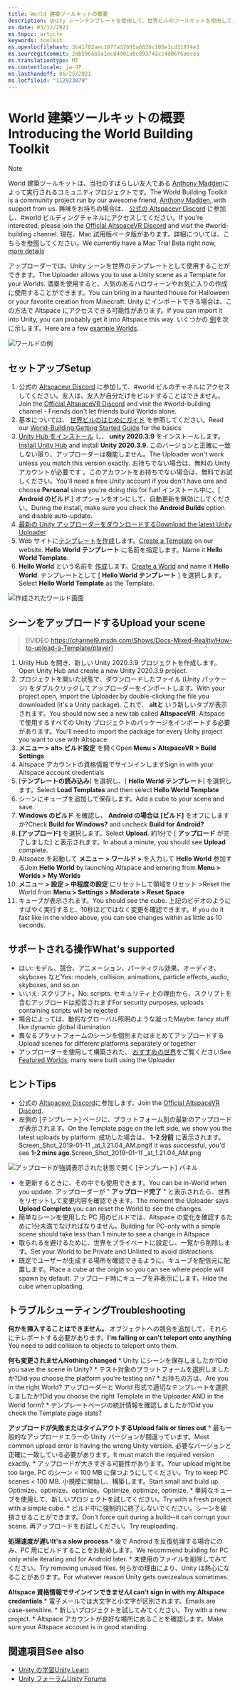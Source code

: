 ```yaml
---
title: World 建築ツールキットの概要
description: Unity シーンテンプレートを使用して、世界ビルのツールキットを使用して、AltspaceVR ワールドをセットアップしてアップロードする方法について説明します。
ms.date: 03/11/2021
ms.topic: article
keywords: toolkit
ms.openlocfilehash: 3b41f02aec1077a37b95a6826c105e1cd31974e3
ms.sourcegitcommit: 2db596ab5a1ecd4901a8c893741cc4d06f6aecea
ms.translationtype: MT
ms.contentlocale: ja-JP
ms.lasthandoff: 06/25/2021
ms.locfileid: "112923079"
---
```

# <a name="introducing-the-world-building-toolkit"></a><span data-ttu-id="7ba10-104">World 建築ツールキットの概要</span><span class="sxs-lookup"><span data-stu-id="7ba10-104">Introducing the World Building Toolkit</span></span>

> [!NOTE]
> <span data-ttu-id="7ba10-105">World 建築ツールキットは、当社のすばらしい友人である [Anthony Madden](https://twitter.com/chigamesstudio)によって実行されるコミュニティプロジェクトです。</span><span class="sxs-lookup"><span data-stu-id="7ba10-105">The World Building Toolkit is a community project run by our awesome friend, [Anthony Madden](https://twitter.com/chigamesstudio), with support from us.</span></span> <span data-ttu-id="7ba10-106">興味をお持ちの場合は、 [公式の Altspacevr Discord](https://discordapp.com/invite/altspacevr) に参加し、#world ビルディングチャネルにアクセスしてください。</span><span class="sxs-lookup"><span data-stu-id="7ba10-106">If you're interested, please join the [Official AltspaceVR Discord](https://discordapp.com/invite/altspacevr) and visit the #world-building channel.</span></span> <span data-ttu-id="7ba10-107">現在、Mac 試用版ベータ版があります。詳細については、こちらを[参照](https://altvr.com/altspacevr-mac)してください。</span><span class="sxs-lookup"><span data-stu-id="7ba10-107">We currently have a Mac Trial Beta right now, [more details](https://altvr.com/altspacevr-mac)</span></span>

<span data-ttu-id="7ba10-108">アップローダーでは、Unity シーンを世界のテンプレートとして使用することができます。</span><span class="sxs-lookup"><span data-stu-id="7ba10-108">The Uploader allows you to use a Unity scene as a Template for your Worlds.</span></span> <span data-ttu-id="7ba10-109">満塁を使用すると、人気のあるハロウィーンやお気に入りの作成に使用することができます。</span><span class="sxs-lookup"><span data-stu-id="7ba10-109">You can bring in a haunted house for Halloween or your favorite creation from Minecraft.</span></span> <span data-ttu-id="7ba10-110">Unity にインポートできる場合は、この方法で Altspace にアクセスできる可能性があります。</span><span class="sxs-lookup"><span data-stu-id="7ba10-110">If you can import it into Unity, you can probably get it into Altspace this way.</span></span> <span data-ttu-id="7ba10-111">いくつかの [例](https://account.altvr.com/worlds/1046572460192825569)を次に示します。</span><span class="sxs-lookup"><span data-stu-id="7ba10-111">Here are a few [example Worlds](https://account.altvr.com/worlds/1046572460192825569).</span></span>

![ワールドの例](images/unity-uploader-img-01.png)

## <a name="setup"></a><span data-ttu-id="7ba10-113">セットアップ</span><span class="sxs-lookup"><span data-stu-id="7ba10-113">Setup</span></span>

1. <span data-ttu-id="7ba10-114">公式の [Altspacevr Discord](https://discordapp.com/invite/altspacevr) に参加して、#world ビルのチャネルにアクセスしてください。友人は、友人が自分だけをビルドすることはできません。</span><span class="sxs-lookup"><span data-stu-id="7ba10-114">Join the [Official AltspaceVR Discord](https://discordapp.com/invite/altspacevr) and visit the #world-building channel - Friends don't let friends build Worlds alone.</span></span>
2. <span data-ttu-id="7ba10-115">基本については、 [世界ビルのはじめにガイド](world-building-getting-started.md) を参照してください。</span><span class="sxs-lookup"><span data-stu-id="7ba10-115">Read our [World-Building Getting Started Guide](world-building-getting-started.md) for the basics</span></span>
3. <span data-ttu-id="7ba10-116">[Unity Hub をインストール](https://blogs.unity3d.com/2018/01/24/streamline-your-workflow-introducing-unity-hub-beta) し、 **unity 2020.3.9** をインストールします。</span><span class="sxs-lookup"><span data-stu-id="7ba10-116">[Install Unity Hub](https://blogs.unity3d.com/2018/01/24/streamline-your-workflow-introducing-unity-hub-beta) and install **Unity 2020.3.9**.</span></span> <span data-ttu-id="7ba10-117">このバージョンと正確に一致しない限り、アップローダーは機能しません。</span><span class="sxs-lookup"><span data-stu-id="7ba10-117">The Uploader won't work unless you match this version exactly.</span></span> <span data-ttu-id="7ba10-118">お持ちでない場合は、無料の Unity アカウントが必要です 。このアカウントをお持ちでない場合は、無料でお試しください。</span><span class="sxs-lookup"><span data-stu-id="7ba10-118">You'll need a free Unity account if you don't have one and choose **Personal** since you're doing this for fun!</span></span> <span data-ttu-id="7ba10-119">インストール中に、[ **Android のビルド** ] オプションをオンにして、自動更新を無効にしてください。</span><span class="sxs-lookup"><span data-stu-id="7ba10-119">During the install, make sure you check the **Android Builds** option and disable auto-update.</span></span>
4. [<span data-ttu-id="7ba10-120">最新の Unity アップローダーをダウンロードする</span><span class="sxs-lookup"><span data-stu-id="7ba10-120">Download the latest Unity Uploader</span></span>](upgrading-content-to-the-latest-unity.md#altspacevr-uploader-v090-upgrade-guide)
5. <span data-ttu-id="7ba10-121">Web サイトに[テンプレートを作成](https://account.altvr.com/space_templates/new)します。</span><span class="sxs-lookup"><span data-stu-id="7ba10-121">[Create a Template](https://account.altvr.com/space_templates/new) on our website.</span></span> <span data-ttu-id="7ba10-122">**Hello World テンプレート** に名前を指定します。</span><span class="sxs-lookup"><span data-stu-id="7ba10-122">Name it **Hello World Template**.</span></span>
6. <span data-ttu-id="7ba10-123">**Hello World** という名前を [作成](https://account.altvr.com/worlds/my)します。</span><span class="sxs-lookup"><span data-stu-id="7ba10-123">[Create a World](https://account.altvr.com/worlds/my) and name it **Hello World**.</span></span> <span data-ttu-id="7ba10-124">テンプレートとして [ **Hello World テンプレート** ] を選択します。</span><span class="sxs-lookup"><span data-stu-id="7ba10-124">Select **Hello World Template** as the Template.</span></span>

![作成されたワールド画面](images/unity-uploader-img-02.png)

## <a name="upload-your-scene"></a><span data-ttu-id="7ba10-126">シーンをアップロードする</span><span class="sxs-lookup"><span data-stu-id="7ba10-126">Upload your scene</span></span>

> [!VIDEO https://channel9.msdn.com/Shows/Docs-Mixed-Reality/How-to-upload-a-Template/player]

1. <span data-ttu-id="7ba10-127">Unity Hub を開き、新しい Unity 2020.3.9 プロジェクトを作成します。</span><span class="sxs-lookup"><span data-stu-id="7ba10-127">Open Unity Hub and create a new Unity 2020.3.9 project.</span></span>
2. <span data-ttu-id="7ba10-128">プロジェクトを開いた状態で、ダウンロードしたファイル (Unity パッケージ) をダブルクリックしてアップローダーをインポートします。</span><span class="sxs-lookup"><span data-stu-id="7ba10-128">With your project open, import the Uploader by double-clicking the file you downloaded (it's a Unity package).</span></span> <span data-ttu-id="7ba10-129">これで、 **altと** いう新しいタブが表示されます。</span><span class="sxs-lookup"><span data-stu-id="7ba10-129">You should now see a new tab called **AltspaceVR**.</span></span> <span data-ttu-id="7ba10-130">Altspace で使用するすべての Unity プロジェクトのパッケージをインポートする必要があります。</span><span class="sxs-lookup"><span data-stu-id="7ba10-130">You'll need to import the package for every Unity project you want to use with Altspace</span></span>
3. <span data-ttu-id="7ba10-131">**メニュー > alt> ビルド設定** を開く</span><span class="sxs-lookup"><span data-stu-id="7ba10-131">Open **Menu > AltspaceVR > Build Settings**</span></span>
4. <span data-ttu-id="7ba10-132">Altspace アカウントの資格情報でサインインします</span><span class="sxs-lookup"><span data-stu-id="7ba10-132">Sign in with your Altspace account credentials</span></span>
5. <span data-ttu-id="7ba10-133">[**テンプレートの読み込み**] を選択し、[ **Hello World テンプレート**] を選択します。</span><span class="sxs-lookup"><span data-stu-id="7ba10-133">Select **Load Templates** and then select **Hello World Template**</span></span>
6. <span data-ttu-id="7ba10-134">シーンにキューブを追加して保存します。</span><span class="sxs-lookup"><span data-stu-id="7ba10-134">Add a cube to your scene and save.</span></span>
7. <span data-ttu-id="7ba10-135">**Windows のビルド** を確認し、 **Android の場合は [ビルド]** をオフにしますか?</span><span class="sxs-lookup"><span data-stu-id="7ba10-135">Check **Build for Windows?** and uncheck **Build for Android?**</span></span>
8. <span data-ttu-id="7ba10-136">**[アップロード]** を選択します。</span><span class="sxs-lookup"><span data-stu-id="7ba10-136">Select **Upload**.</span></span> <span data-ttu-id="7ba10-137">約1分で [ **アップロード** が完了しました] と表示されます。</span><span class="sxs-lookup"><span data-stu-id="7ba10-137">In about a minute, you should see **Upload** complete.</span></span>
9. <span data-ttu-id="7ba10-138">Altspace を起動して **メニュー > ワールド >** を入力して **Hello World** 参加する</span><span class="sxs-lookup"><span data-stu-id="7ba10-138">Join **Hello World** by launching Altspace and entering from **Menu > Worlds > My Worlds**</span></span>
10. <span data-ttu-id="7ba10-139">**メニュー > 設定 > 中程度の設定** にリセットして領域をリセット ></span><span class="sxs-lookup"><span data-stu-id="7ba10-139">Reset the World from **Menu > Settings > Moderate > Reset Space**</span></span>
11. <span data-ttu-id="7ba10-140">キューブが表示されます。</span><span class="sxs-lookup"><span data-stu-id="7ba10-140">You should see the cube.</span></span> <span data-ttu-id="7ba10-141">上記のビデオのようにすばやく実行すると、10秒ほどではなく変更を確認できます。</span><span class="sxs-lookup"><span data-stu-id="7ba10-141">If you do it fast like in the video above, you can see changes within as little as 10 seconds.</span></span>

## <a name="whats-supported"></a><span data-ttu-id="7ba10-142">サポートされる操作</span><span class="sxs-lookup"><span data-stu-id="7ba10-142">What's supported</span></span>

* <span data-ttu-id="7ba10-143">はい: モデル、競合、アニメーション、パーティクル効果、オーディオ、skyboxes など</span><span class="sxs-lookup"><span data-stu-id="7ba10-143">Yes: models, collision, animations, particle effects, audio, skyboxes, and so on</span></span>
* <span data-ttu-id="7ba10-144">いいえ: スクリプト。</span><span class="sxs-lookup"><span data-stu-id="7ba10-144">No: scripts.</span></span> <span data-ttu-id="7ba10-145">セキュリティ上の理由から、スクリプトを含むアップロードは拒否されます</span><span class="sxs-lookup"><span data-stu-id="7ba10-145">For security purposes, uploads containing scripts will be rejected</span></span>
* <span data-ttu-id="7ba10-146">場合によっては、動的なグローバル照明のような凝った</span><span class="sxs-lookup"><span data-stu-id="7ba10-146">Maybe: fancy stuff like dynamic global illumination</span></span>
* <span data-ttu-id="7ba10-147">異なるプラットフォームのシーンを個別またはまとめてアップロードする</span><span class="sxs-lookup"><span data-stu-id="7ba10-147">Upload scenes for different platforms separately or together</span></span>
* <span data-ttu-id="7ba10-148">アップローダーを使用して構築された、 [おすすめの世界](https://account.altvr.com/worlds/featured)をご覧ください</span><span class="sxs-lookup"><span data-stu-id="7ba10-148">See [Featured Worlds](https://account.altvr.com/worlds/featured), many were built using the Uploader</span></span>

## <a name="tips"></a><span data-ttu-id="7ba10-149">ヒント</span><span class="sxs-lookup"><span data-stu-id="7ba10-149">Tips</span></span>

* <span data-ttu-id="7ba10-150">公式の [Altspacevr Discord](https://discordapp.com/invite/altspacevr)に参加します。</span><span class="sxs-lookup"><span data-stu-id="7ba10-150">Join the [Official AltspaceVR Discord](https://discordapp.com/invite/altspacevr).</span></span>
* <span data-ttu-id="7ba10-151">左側の [テンプレート] ページに、プラットフォーム別の最新のアップロードが表示されます。</span><span class="sxs-lookup"><span data-stu-id="7ba10-151">On the Template page on the left side, we show you the latest uploads by platform.</span></span> <span data-ttu-id="7ba10-152">成功した場合は、 **1-2 分前** に表示されます。Screen_Shot_2019-01-11 _at_1.21.04_AM.png</span><span class="sxs-lookup"><span data-stu-id="7ba10-152">If it was successful, you'd see **1-2 mins ago**.Screen_Shot_2019-01-11 _at_1.21.04_AM.png</span></span>

![アップロードが強調表示された状態で開く [テンプレート] パネル](images/unity-uploader-img-03.png)

* <span data-ttu-id="7ba10-154">を更新するときに、その中でも使用できます。</span><span class="sxs-lookup"><span data-stu-id="7ba10-154">You can be in-World when you update.</span></span> <span data-ttu-id="7ba10-155">アップローダーが " **アップロード完了** " と表示されたら、世界をリセットして変更内容を確認できます。</span><span class="sxs-lookup"><span data-stu-id="7ba10-155">The moment the Uploader says **Upload Complete** you can reset the World to see the changes.</span></span>
* <span data-ttu-id="7ba10-156">簡単なシーンを使用した PC 用のビルドでは、Altspace の変化を確認するために1分未満でなければなりません。</span><span class="sxs-lookup"><span data-stu-id="7ba10-156">Building for PC-only with a simple scene should take less than 1 minute to see a change in Altspace</span></span>
* <span data-ttu-id="7ba10-157">取られるを避けるために、世界をプライベートに設定し、一覧から削除します。</span><span class="sxs-lookup"><span data-stu-id="7ba10-157">Set your World to be Private and Unlisted to avoid distractions.</span></span>
* <span data-ttu-id="7ba10-158">既定でユーザーが生成する場所を確認できるように、キューブを配信元に配置します。</span><span class="sxs-lookup"><span data-stu-id="7ba10-158">Place a cube at the origin so you can see where people will spawn by default.</span></span> <span data-ttu-id="7ba10-159">アップロード時にキューブを非表示にします。</span><span class="sxs-lookup"><span data-stu-id="7ba10-159">Hide the cube when uploading.</span></span>

## <a name="troubleshooting"></a><span data-ttu-id="7ba10-160">トラブルシューティング</span><span class="sxs-lookup"><span data-stu-id="7ba10-160">Troubleshooting</span></span>

<span data-ttu-id="7ba10-161">**何かを挿入することはできません。** オブジェクトへの競合を追加して、それらにテレポートする必要があります。</span><span class="sxs-lookup"><span data-stu-id="7ba10-161">**I'm falling or can't teleport onto anything** You need to add collision to objects to teleport onto them.</span></span>

<span data-ttu-id="7ba10-162">**何も変更されません**</span><span class="sxs-lookup"><span data-stu-id="7ba10-162">**Nothing changed**</span></span>
    * <span data-ttu-id="7ba10-163">Unity にシーンを保存しましたか?</span><span class="sxs-lookup"><span data-stu-id="7ba10-163">Did you save the scene in Unity?</span></span>
    * <span data-ttu-id="7ba10-164">テスト対象のプラットフォームを選択しましたか?</span><span class="sxs-lookup"><span data-stu-id="7ba10-164">Did you choose the platform you're testing on?</span></span>
    * <span data-ttu-id="7ba10-165">お持ちの方は、</span><span class="sxs-lookup"><span data-stu-id="7ba10-165">Are you in the right World?</span></span> <span data-ttu-id="7ba10-166">アップローダーと World 形式で適切なテンプレートを選択しましたか?</span><span class="sxs-lookup"><span data-stu-id="7ba10-166">Did you choose the right Template in the Uploader AND in the World form?</span></span>
    * <span data-ttu-id="7ba10-167">テンプレートページの統計情報を確認しましたか?</span><span class="sxs-lookup"><span data-stu-id="7ba10-167">Did you check the Template page stats?</span></span>

<span data-ttu-id="7ba10-168">**アップロードが失敗またはタイムアウトする**</span><span class="sxs-lookup"><span data-stu-id="7ba10-168">**Upload fails or times out**</span></span>
    * <span data-ttu-id="7ba10-169">最も一般的なアップロードエラーの Unity バージョンが間違っています。</span><span class="sxs-lookup"><span data-stu-id="7ba10-169">Most common upload error is having the wrong Unity version.</span></span> <span data-ttu-id="7ba10-170">必要なバージョンと正確に一致している必要があります。</span><span class="sxs-lookup"><span data-stu-id="7ba10-170">It must match the required version exactly.</span></span>
    * <span data-ttu-id="7ba10-171">アップロードが大きすぎる可能性があります。</span><span class="sxs-lookup"><span data-stu-id="7ba10-171">Your upload might be too large.</span></span> <span data-ttu-id="7ba10-172">PC のシーン < 100 MB に保つようにしてください。</span><span class="sxs-lookup"><span data-stu-id="7ba10-172">Try to keep PC scenes < 100 MB.</span></span> <span data-ttu-id="7ba10-173">小規模に開始し、構築します。</span><span class="sxs-lookup"><span data-stu-id="7ba10-173">Start small and build up.</span></span> <span data-ttu-id="7ba10-174">Optimize、optimize、optimize。</span><span class="sxs-lookup"><span data-stu-id="7ba10-174">Optimize, optimize, optimize.</span></span>
    * <span data-ttu-id="7ba10-175">単純なキューブを使用して、新しいプロジェクトを試してください。</span><span class="sxs-lookup"><span data-stu-id="7ba10-175">Try with a fresh project with a simple cube.</span></span>
    * <span data-ttu-id="7ba10-176">ビルド中に強制的に終了しないでください。シーンを破損させることができます。</span><span class="sxs-lookup"><span data-stu-id="7ba10-176">Don't force quit during a build--it can corrupt your scene.</span></span> <span data-ttu-id="7ba10-177">再アップロードをお試しください。</span><span class="sxs-lookup"><span data-stu-id="7ba10-177">Try reuploading.</span></span>

<span data-ttu-id="7ba10-178">**処理速度が遅い**</span><span class="sxs-lookup"><span data-stu-id="7ba10-178">**It's a slow process**</span></span>
    * <span data-ttu-id="7ba10-179">後で Android を反復処理する場合にのみ、PC 用にビルドすることをお勧めします。</span><span class="sxs-lookup"><span data-stu-id="7ba10-179">We recommend building for PC only while iterating and for Android later.</span></span>
    * <span data-ttu-id="7ba10-180">未使用のファイルを削除してみてください。</span><span class="sxs-lookup"><span data-stu-id="7ba10-180">Try removing unused files.</span></span> <span data-ttu-id="7ba10-181">何らかの理由により、Unity は熱心になることがあります。</span><span class="sxs-lookup"><span data-stu-id="7ba10-181">For whatever reason Unity gets overzealous sometimes.</span></span>

<span data-ttu-id="7ba10-182">**Altspace 資格情報でサインインできません**</span><span class="sxs-lookup"><span data-stu-id="7ba10-182">**I can't sign in with my Altspace credentials**</span></span>
    * <span data-ttu-id="7ba10-183">電子メールでは大文字と小文字が区別されます。</span><span class="sxs-lookup"><span data-stu-id="7ba10-183">Emails are case-sensitive.</span></span>
    * <span data-ttu-id="7ba10-184">新しいプロジェクトを試してみてください。</span><span class="sxs-lookup"><span data-stu-id="7ba10-184">Try with a new project.</span></span>
    * <span data-ttu-id="7ba10-185">Altspace アカウントが良好な場所にあることを確認します。</span><span class="sxs-lookup"><span data-stu-id="7ba10-185">Make sure your Altspace account is in good standing.</span></span>

## <a name="see-also"></a><span data-ttu-id="7ba10-186">関連項目</span><span class="sxs-lookup"><span data-stu-id="7ba10-186">See also</span></span>

* [<span data-ttu-id="7ba10-187">Unity の学習</span><span class="sxs-lookup"><span data-stu-id="7ba10-187">Unity Learn</span></span>](https://unity3d.com/learn)
* [<span data-ttu-id="7ba10-188">Unity フォーラム</span><span class="sxs-lookup"><span data-stu-id="7ba10-188">Unity Forums</span></span>](https://forum.unity.com)
